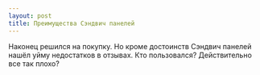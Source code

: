 ```yaml
---
layout: post 
title: Преимущества Сэндвич панелей 
--- 
```

Наконец решился на покупку. Но кроме достоинств Сэндвич панелей нашёл уйму недостатков в отзывах. Кто пользовался? Действительно все так плохо?